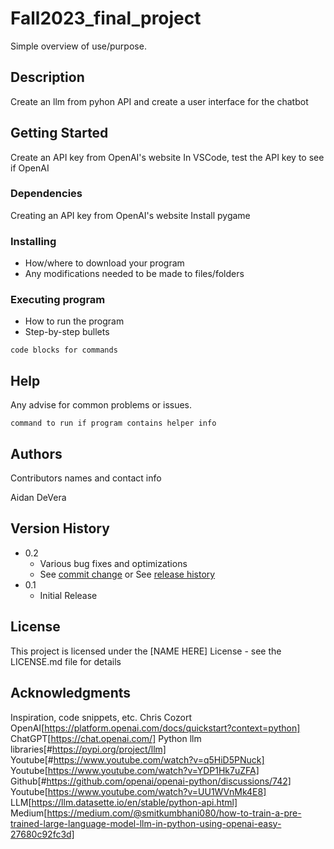 # Fall2023_final_project

Simple overview of use/purpose.

## Description

Create an llm from pyhon API and create a user interface for the chatbot


## Getting Started
Create an API key from OpenAI's website
In VSCode, test the API key to see if OpenAI

### Dependencies

Creating an API key from OpenAI's website
Install pygame


### Installing

* How/where to download your program
* Any modifications needed to be made to files/folders

### Executing program

* How to run the program
* Step-by-step bullets
```
code blocks for commands
```

## Help

Any advise for common problems or issues.
```
command to run if program contains helper info
```

## Authors

Contributors names and contact info

Aidan DeVera

## Version History

* 0.2
    * Various bug fixes and optimizations
    * See [commit change]() or See [release history]()
* 0.1
    * Initial Release

## License

This project is licensed under the [NAME HERE] License - see the LICENSE.md file for details

## Acknowledgments

Inspiration, code snippets, etc.
Chris Cozort
OpenAI[https://platform.openai.com/docs/quickstart?context=python]
ChatGPT[https://chat.openai.com/]
Python llm libraries[#https://pypi.org/project/llm]
Youtube[#https://www.youtube.com/watch?v=q5HiD5PNuck]
Youtube[https://www.youtube.com/watch?v=YDP1Hk7uZFA]
Github[#https://github.com/openai/openai-python/discussions/742]
Youtube[https://www.youtube.com/watch?v=UU1WVnMk4E8]
LLM[https://llm.datasette.io/en/stable/python-api.html]
Medium[https://medium.com/@smitkumbhani080/how-to-train-a-pre-trained-large-language-model-llm-in-python-using-openai-easy-27680c92fc3d]